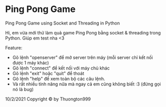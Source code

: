 # Ping Pong Game
Ping Pong Game using Socket and Threading in Python

Hi, em vừa mới thử làm quả game Ping Pong bằng socket & threading trong Python. Giúp em test nha <3

Feature:
- Gõ lệnh "openserver" để mở server trên máy (mỗi server chỉ kết nối được 1 máy khác)
- Gõ lệnh "connect" để kết nối với máy chủ khác
- Gõ lệnh "exit" hoặc "quit" để thoát
- Gõ lệnh "help" để xem toàn bộ các câu lệnh. 
- Và rất nhiều tính năng nữa mà ngay cả em cũng không biết :3 (đừng gọi nó là bug)

10/2/2021
Copyright © by Thuongton999

